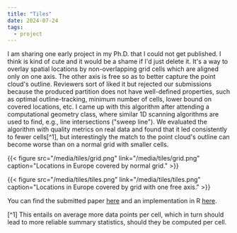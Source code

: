 ```yaml
---
title: "Tiles"
date: 2024-07-24
tags:
  - project
---
```


I am sharing one early project in my Ph.D. that I could not get published. I think is kind of cute and it would be a shame if I'd just delete it. It's a way to overlay spatial locations by non-overlapping grid cells which are aligned only on one axis. The other axis is free so as to better capture the point cloud's outline. Reviewers sort of liked it but rejected our submissions because the produced partition does not have well-defined properties, such as optimal outline-tracking, minimum number of cells, lower bound on covered locations, etc. I came up with this algorithm after attending a computational geometry class, where similar 1D scanning algorithms are used to find, e.g., line intersections ("sweep line"). We evaluated the algorithm with quality metrics on real data and found that it led consistently to fewer cells[^1], but interestingly the match to the point cloud's outline can become worse than on a normal grid with smaller cells.

{{< figure src="/media/tiles/grid.png" link="/media/tiles/grid.png" caption="Locations in Europe covered by normal grid." >}}

{{< figure src="/media/tiles/tiles.png" link="/media/tiles/tiles.png" caption="Locations in Europe covered by grid with one free axis." >}}

You can find the submitted paper [here](/media/tiles/paper.pdf) and an implementation in R [here](/media/tiles/proj.zip).

[^1] This entails on average more data points per cell, which in turn should lead to more reliable summary statistics, should they be computed per cell.
